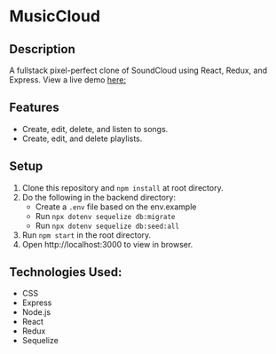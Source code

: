 # MusicCloud

## Description

A fullstack pixel-perfect clone of SoundCloud using React, Redux, and Express. 
View a live demo [here:](https://soundcloudcloneaa.herokuapp.com/api/csrf/restore)

## Features
* Create, edit, delete, and listen to songs.
* Create, edit, and delete playlists.

## Setup
  1. Clone this repository and ```npm install``` at root directory.
  2. Do the following in the backend directory:
        * Create a ```.env``` file based on the env.example
        * Run ```npx dotenv sequelize db:migrate```
        * Run ```npx dotenv sequelize db:seed:all```
  3. Run ```npm start``` in the root directory.
  4. Open http://localhost:3000 to view in browser.
  
## Technologies Used:

* CSS
* Express
* Node.js
* React
* Redux
* Sequelize
